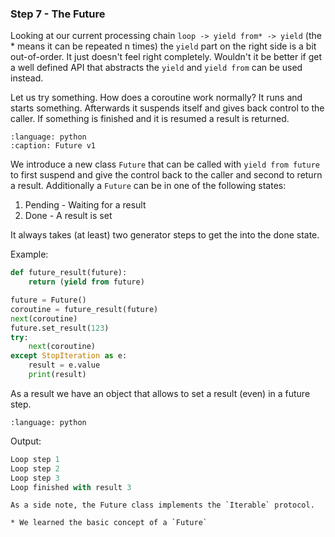 ### Step 7 - The Future

Looking at our current processing chain `loop -> yield from* -> yield` (the *
means it can be repeated n times) the `yield` part on the right side is a bit
out-of-order. It just doesn't feel right completely. Wouldn't it be better if
get a well defined API that abstracts the `yield` and `yield from` can be used
instead.

Let us try something. How does a coroutine work normally? It runs and starts
something. Afterwards it suspends itself and gives back control to the caller.
If something is finished and it is resumed a result is returned.

```{literalinclude} future.py
:language: python
:caption: Future v1
```

We introduce a new class `Future` that can be called with `yield from future`
to first suspend and give the control back to the caller and second to return a
result. Additionally a `Future` can be in one of the following states:

1. Pending - Waiting for a result
2. Done - A result is set

It always takes (at least) two generator steps to get the into the done state.

Example:

```python
def future_result(future):
    return (yield from future)

future = Future()
coroutine = future_result(future)
next(coroutine)
future.set_result(123)
try:
    next(coroutine)
except StopIteration as e:
    result = e.value
    print(result)
```

As a result we have an object that allows to set a result (even) in a future
step.

```{literalinclude} step7.py
:language: python
```

Output:

```python
Loop step 1
Loop step 2
Loop step 3
Loop finished with result 3
```

```{note}
As a side note, the Future class implements the `Iterable` protocol.
```

```{admonition} Summary
* We learned the basic concept of a `Future`
```
